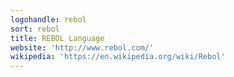 ```yaml
---
logohandle: rebol
sort: rebol
title: REBOL Language
website: 'http://www.rebol.com/'
wikipedia: 'https://en.wikipedia.org/wiki/Rebol'
---
```

